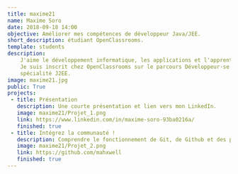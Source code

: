```yaml
---
title: maxime21
name: Maxime Soro
date: 2018-09-18 14:00
objective: Améliorer mes compétences de développeur Java/JEE.
short_description: étudiant OpenClassrooms. 
template: students
description:
    J'aime le développement informatique, les applications et l'apprentissage. 
    Je suis inscrit chez OpenClassrooms sur le parcours Développeur·se d'Application Java 
    spécialité J2EE.
image: maxime21.jpg
public: True
projects:
 - title: Présentation
   description: Une courte présentation et lien vers mon LinkedIn.
   image: maxime21/Projet_1.png
   link: https://www.linkedin.com/in/maxime-soro-93ba0216a/
   finished: true
 - title: Intégrez la communauté !
   description: Comprendre le fonctionnement de Git, de Github et des pull requests.
   image: maxime21/Projet_2.png
   link: https://github.com/mahxwell
   finished: true
---
```

